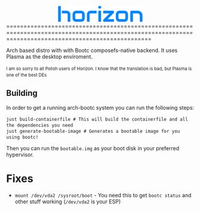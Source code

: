 <center align="center"> <img style="max-width: 45%;" src="https://raw.githubusercontent.com/horizonlinux/horizon/refs/heads/main/horizon%20color.png"> </center>
======================================================================================================================================================

Arch based distro with with Bootc composefs-native backend. It uses Plasma as the desktop enviroment.

<small>I am so sorry to all Polish users of Horizon. I know that the translation is bad, but Plasma is one of the best DEs</small>

## Building

In order to get a running arch-bootc system you can run the following steps:
```shell
just build-containerfile # This will build the containerfile and all the dependencies you need
just generate-bootable-image # Generates a bootable image for you using bootc!
```

Then you can run the `bootable.img` as your boot disk in your preferred hypervisor.

# Fixes

- `mount /dev/vda2 /sysroot/boot` - You need this to get `bootc status` and other stuff working (`/dev/vda2` is your ESP)
